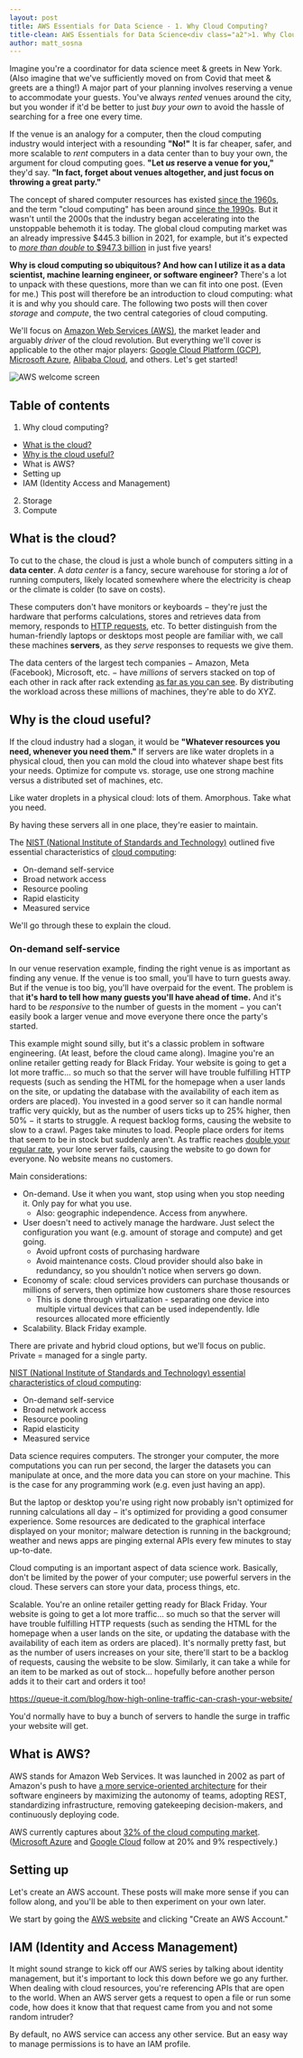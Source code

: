 ```yaml
---
layout: post
title: AWS Essentials for Data Science - 1. Why Cloud Computing?
title-clean: AWS Essentials for Data Science<div class="a2">1. Why Cloud Computing?</div>
author: matt_sosna
---
```


Imagine you're a coordinator for data science meet & greets in New York. (Also imagine that we've sufficiently moved on from Covid that meet & greets are a thing!) A major part of your planning involves reserving a venue to accommodate your guests. You've always _rented_ venues around the city, but you wonder if it'd be better to just _buy your own_ to avoid the hassle of searching for a free one every time.

If the venue is an analogy for a computer, then the cloud computing industry would interject with a resounding **"No!"** It is far cheaper, safer, and more scalable to _rent_ computers in a data center than to buy your own, the argument for cloud computing goes. **"Let _us_ reserve a venue for you,"** they'd say. **"In fact, forget about venues altogether, and just focus on throwing a great party."**

The concept of shared computer resources has existed [since the 1960s](https://en.wikipedia.org/wiki/Cloud_computing#History), and the term "cloud computing" has been around [since the 1990s](https://www.technologyreview.com/2011/10/31/257406/who-coined-cloud-computing/). But it wasn't until the 2000s that the industry began accelerating into the unstoppable behemoth it is today. The global cloud computing market was an already impressive $445.3 billion in 2021, for example, but it's expected to [_more than double_ to $947.3 billion](https://www.marketsandmarkets.com/Market-Reports/cloud-computing-market-234.html) in just five years!

**Why is cloud computing so ubiquitous? And how can I utilize it as a data scientist, machine learning engineer, or software engineer?** There's a lot to unpack with these questions, more than we can fit into one post. (Even for me.) This post will therefore be an introduction to cloud computing: what it is and why you should care. The following two posts will then cover _storage_ and _compute_, the two central categories of cloud computing.

We'll focus on [Amazon Web Services (AWS)](https://aws.amazon.com), the market leader and arguably _driver_ of the cloud revolution. But everything we'll cover is applicable to the other major players: [Google Cloud Platform (GCP)](https://cloud.google.com/), [Microsoft Azure](https://azure.microsoft.com/en-us/), [Alibaba Cloud](https://us.alibabacloud.com/en), and others. Let's get started!

<img src="{{  site.baseurl  }}/images/data_engineering/aws/intro/welcome_screen.png" alt="AWS welcome screen">

## Table of contents
1. Why cloud computing?
 * [What is the cloud?](#what-is-the-cloud)
 * [Why is the cloud useful?](#why-is-the-cloud-useful)
 * What is AWS?
 * Setting up
 * IAM (Identity Access and Management)
2. Storage
3. Compute

## What is the cloud?
To cut to the chase, the cloud is just a whole bunch of computers sitting in a **data center**. A _data center_ is a fancy, secure warehouse for storing a _lot_ of running computers, likely located somewhere where the electricity is cheap or the climate is colder (to save on costs).

These computers don't have monitors or keyboards $-$ they're just the hardware that performs calculations, stores and retrieves data from memory, responds to [HTTP requests](https://developer.mozilla.org/en-US/docs/Web/HTTP), etc. To better distinguish from the human-friendly laptops or desktops most people are familiar with, we call these machines **servers**, as they _serve_ responses to requests we give them.

The data centers of the largest tech companies $-$ Amazon, Meta (Facebook), Microsoft, etc. $-$ have _millions_ of servers stacked on top of each other in rack after rack extending [as far as you can see](https://www.google.com/about/datacenters/podcast/). By distributing the workload across these millions of machines, they're able to do XYZ.


## Why is the cloud useful?
If the cloud industry had a slogan, it would be **"Whatever resources you need, whenever you need them."** If servers are like water droplets in a physical cloud, then you can mold the cloud into whatever shape best fits your needs. Optimize for compute vs. storage, use one strong machine versus a distributed set of machines, etc.

Like water droplets in a physical cloud: lots of them. Amorphous. Take what you need.

By having these servers all in one place, they're easier to maintain.

The [NIST (National Institute of Standards and Technology)](https://www.nist.gov/) outlined five essential characteristics of [cloud computing](https://doi.org/10.6028%2FNIST.SP.800-145):
* On-demand self-service
* Broad network access
* Resource pooling
* Rapid elasticity
* Measured service

We'll go through these to explain the cloud.

### On-demand self-service


In our venue reservation example, finding the right venue is as important as finding any venue. If the venue is too small, you'll have to turn guests away. But if the venue is too big, you'll have overpaid for the event. The problem is that **it's hard to tell how many guests you'll have ahead of time.** And it's hard to be _responsive_ to the number of guests in the moment $-$ you can't easily book a larger venue and move everyone there once the party's started.

This example might sound silly, but it's a classic problem in software engineering. (At least, before the cloud came along). Imagine you're an online retailer getting ready for Black Friday. Your website is going to get a lot more traffic... so much so that the server will have trouble fulfilling HTTP requests (such as sending the HTML for the homepage when a user lands on the site, or updating the database with the availability of each item as orders are placed). You invested in a good server so it can handle normal traffic very quickly, but as the number of users ticks up to 25% higher, then 50% $-$ it starts to struggle. A request backlog forms, causing the website to slow to a crawl. Pages take minutes to load. People place orders for items that seem to be in stock but suddenly aren't. As traffic reaches [double your regular rate](https://contentsquare.com/blog/black-friday-and-cyber-monday-2021-global-mobile-traffic-increases-by-90/), your lone server fails, causing the website to go down for everyone. No website means no customers.



Main considerations:
* On-demand. Use it when you want, stop using when you stop needing it. Only pay for what you use.
    * Also: geographic independence. Access from anywhere.
* User doesn't need to actively manage the hardware. Just select the configuration you want (e.g. amount of storage and compute) and get going.
    * Avoid upfront costs of purchasing hardware
    * Avoid maintenance costs. Cloud provider should also bake in redundancy, so you shouldn't notice when servers go down.
* Economy of scale: cloud services providers can purchase thousands or millions of servers, then optimize how customers share those resources
  * This is done through virtualization - separating one device into multiple virtual devices that can be used independently. Idle resources allocated more efficiently
* Scalability. Black Friday example.

There are private and hybrid cloud options, but we'll focus on public. Private = managed for a single party.


[NIST (National Institute of Standards and Technology) essential characteristics of cloud computing](https://doi.org/10.6028%2FNIST.SP.800-145):
* On-demand self-service
* Broad network access
* Resource pooling
* Rapid elasticity
* Measured service


Data science requires computers. The stronger your computer, the more computations you can run per second, the larger the datasets you can manipulate at once, and the more data you can store on your machine. This is the case for any programming work (e.g. even just having an app).

But the laptop or desktop you're using right now probably isn't optimized for running calculations all day $-$ it's optimized for providing a good consumer experience. Some resources are dedicated to the graphical interface displayed on your monitor; malware detection is running in the background; weather and news apps are pinging external APIs every few minutes to stay up-to-date.

Cloud computing is an important aspect of data science work. Basically, don't be limited by the power of your computer; use powerful servers in the cloud. These servers can store your data, process things, etc.

Scalable. You're an online retailer getting ready for Black Friday. Your website is going to get a lot more traffic... so much so that the server will have trouble fulfilling HTTP requests (such as sending the HTML for the homepage when a user lands on the site, or updating the database with the availability of each item as orders are placed). It's normally pretty fast, but as the number of users increases on your site, there'll start to be a backlog of requests, causing the website to be slow. Similarly, it can take a while for an item to be marked as out of stock... hopefully before another person adds it to their cart and orders it too!

https://queue-it.com/blog/how-high-online-traffic-can-crash-your-website/



You'd normally have to buy a bunch of servers to handle the surge in traffic your website will get.

## What is AWS?
AWS stands for Amazon Web Services. It was launched in 2002 as part of Amazon's push to have [a more service-oriented architecture](https://archive.ph/20210312233823/https://queue.acm.org/detail.cfm?id=3352692) for their software engineers by maximizing the autonomy of teams, adopting REST, standardizing infrastructure, removing gatekeeping decision-makers, and continuously deploying code.

AWS currently captures about [32% of the cloud computing market](https://www.statista.com/statistics/967365/worldwide-cloud-infrastructure-services-market-share-vendor/). ([Microsoft Azure](https://azure.microsoft.com/en-us/) and [Google Cloud](https://cloud.google.com/) follow at 20% and 9% respectively.)


## Setting up
Let's create an AWS account. These posts will make more sense if you can follow along, and you'll be able to then experiment on your own later.

We start by going the [AWS website](https://aws.amazon.com) and clicking "Create an AWS Account."


## IAM (Identity and Access Management)
It might sound strange to kick off our AWS series by talking about identity management, but it's important to lock this down before we go any further. When dealing with cloud resources, you're referencing APIs that are open to the world. When an AWS server gets a request to open a file or run some code, how does it know that that request came from you and not some random intruder?

By default, no AWS service can access any other service. But an easy way to manage permissions is to have an IAM profile.

